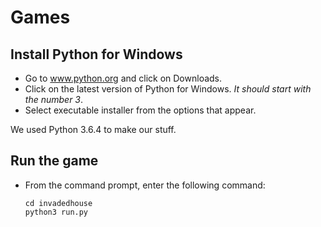 # Games

## Install Python for Windows

- Go to www.python.org and click on Downloads. 
- Click on the latest version of Python for Windows. _It should start with the number 3_.
- Select executable installer from the options that appear.

We used Python 3.6.4 to make our stuff.

## Run the game

- From the command prompt, enter the following command:
    ```
    cd invadedhouse
    python3 run.py
    ```